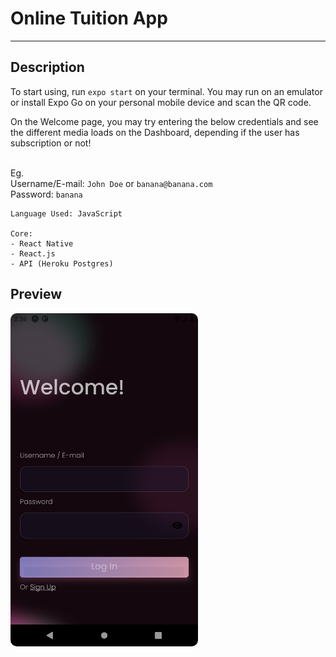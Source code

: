 # Online Tuition App

---

## Description

To start using, run `expo start` on your terminal. You may run on an emulator or install Expo Go on your personal mobile device and scan the QR code.

On the Welcome page, you may try entering the below credentials and see the different media loads on the Dashboard, depending if the user has subscription or not!

<br>Eg.
<br>Username/E-mail: `John Doe` or `banana@banana.com`
<br>Password: `banana`

```
Language Used: JavaScript

Core:
- React Native
- React.js
- API (Heroku Postgres)
```

## Preview

<img src="./project-3-app/assets/ss.png" style="border-radius:10px;margin-bottom:1rem;" width="300">

